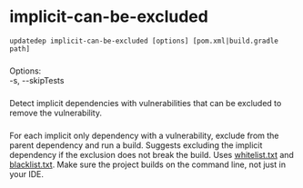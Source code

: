 # implicit-can-be-excluded

```
updatedep implicit-can-be-excluded [options] [pom.xml|build.gradle path]
```

###
Options:\
-s, --skipTests

###
Detect implicit dependencies with vulnerabilities that can be excluded to remove the vulnerability.

###
For each implicit only dependency with a vulnerability, exclude from the parent dependency and run a build. Suggests excluding the implicit dependency if the exclusion does not break the build. Uses [whitelist.txt](https://github.com/teamextension/updatedep/blob/main/actions/WHITELIST.md) and [blacklist.txt](https://github.com/teamextension/updatedep/blob/main/actions/BLACKLIST.md). Make sure the project builds on the command line, not just in your IDE.
